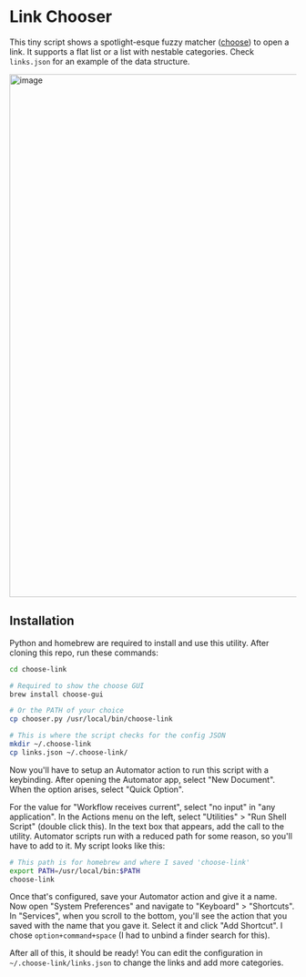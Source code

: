 # Link Chooser

This tiny script shows a spotlight-esque fuzzy matcher ([choose](https://github.com/chipsenkbeil/choose)) to open a link. It supports a flat list or a list with nestable categories. Check `links.json` for an example of the data structure.

<img width="918" alt="image" src="https://user-images.githubusercontent.com/32201603/159836677-33dacf4b-a514-46ed-b2e0-4a4f0f5f392f.png">

## Installation

Python and homebrew are required to install and use this utility. After cloning this repo, run these commands:

```bash
cd choose-link

# Required to show the choose GUI
brew install choose-gui

# Or the PATH of your choice
cp chooser.py /usr/local/bin/choose-link

# This is where the script checks for the config JSON
mkdir ~/.choose-link
cp links.json ~/.choose-link/
```

Now you'll have to setup an Automator action to run this script with a keybinding. After opening the Automator app, select "New Document". When the option arises, select "Quick Option".

For the value for "Workflow receives current", select "no input" in "any application". In the Actions menu on the left, select "Utilities" > "Run Shell Script" (double click this). In the text box that appears, add the call to the utility. Automator scripts run with a reduced path for some reason, so you'll have to add to it. My script looks like this:

```bash
# This path is for homebrew and where I saved 'choose-link'
export PATH=/usr/local/bin:$PATH
choose-link
```

Once that's configured, save your Automator action and give it a name. Now open "System Preferences" and navigate to "Keyboard" > "Shortcuts". In "Services", when you scroll to the bottom, you'll see the action that you saved with the name that you gave it. Select it and click "Add Shortcut". I chose `option+command+space` (I had to unbind a finder search for this).

After all of this, it should be ready! You can edit the configuration in `~/.choose-link/links.json` to change the links and add more categories.
